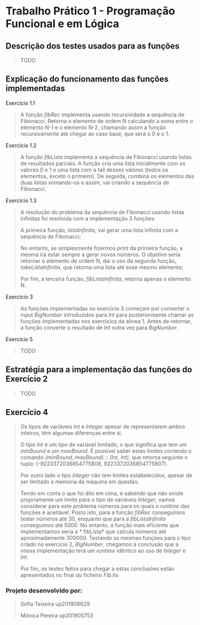 # Trabalho Prático 1 - Programação Funcional e em Lógica

## Descrição dos testes usados para as funções
> TODO

## Explicação do funcionamento das funções implementadas
Exercício 1.1
> A função *fibRec* implementa usando recursividade a sequência de Fibonacci.
> Retorna o elemento de ordem N calculando a soma entre o elemento N-1 e o elemento N-2, chamando assim a função recursivamente até chegar ao caso base, que será o 0 e o 1.

Exercício 1.2
> A função *fibLista* implementa a sequência de Fibonacci usando listas de resultados parciais.
> A função cria uma lista inicialmente com os valores 0 e 1 e uma lista com a tail desses valores (todos os elementos, exceto o primeiro). De seguida, combina os elementos das duas listas somando-os e assim, vai criando a sequência de Fibonacci.

Exercício 1.3
>  A resolução do problema da sequência de Fibonacci usando listas infinitas foi resolvida com a implementação 3 funções:
>
> A primeira função, *listaInfinita*, vai gerar uma lista infinita com a sequência de Fibonacci;
>
> No entanto, se simplesmente fizermos *print* da primeira função, a mesma irá estar sempre a gerar novos números.
> O objetivo seria retornar o elemento de ordem N, daí o uso da segunda função,  *takeListaInfinita*, que retorna uma lista até esse mesmo elemento;
>
> Por fim, a terceira função, *fibListaInfinita*, retorna apenas o elemento N.

Exercício 3
> As funções implementadas no exercício 3 começam por converter o input *BigNumber* introduzidos para *Int* para posteriormente chamar as funções implementadas nos exercícios da alínea 1. Antes de retornar, a função converte o resultado de *Int* outra vez para *BigNumber*.

Exercício 5
> TODO

## Estratégia para a implementação das funções do Exercício 2
> TODO

## Exercício 4
> Os tipos de variáveis *Int* e *Integer* apesar de representarem ambos inteiros, têm algumas diferenças entre si.
>
> O tipo *Int* é um tipo de variável limitado, o que significa que tem um *minBound* e um *maxBound*.
> É possível saber estes limites correndo o comando *(minBound, maxBound) :: (Int, Int)*, que retorna seguinte o tuplo: (-9223372036854775808, 9223372036854775807).
>
> Por outro lado o tipo *Integer* não tem limites estabelecidos, apesar de ser limitado à memória da máquina em questão.
>
>
> Tendo em conta o que foi dito em cima, e sabendo que não existe propriamente um limite para o tipo de variáveis *Integer*, vamos considerar para este problema números para os quais o *runtime* das funções é aceitável.
> Posto isto, para a função *fibRec* conseguimos testar números até 30, enquanto que para a *fibListaInfinita* conseguimos até 5000. No entanto, a função mais eficiente que implementamos seria a * fibLista* que calcula números até aproximadamente 300000.
> Testando as mesmas funções para o tipo criado no exercício 2, *BigNumber*, chegamos à conclusão que a nossa implementação terá um *runtime* idêntico ao uso de *Integer* e *Int*.
>
> Por fim, os testes feitos para chegar a estas conclusões estão apresentados no final do ficheiro *Fib.hs*

### Projeto desenvolvido por:
> Sofia Teixeira up201806629
>
> Mónica Pereira up201905753
